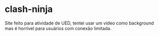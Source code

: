 # clash-ninja

Site feito para atividade de UED, tentei usar um vídeo como background mas é horrível para usuários com conexão limitada.
